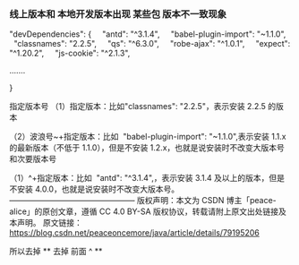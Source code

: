 ### 线上版本和 本地开发版本出现 某些包 版本不一致现象

"devDependencies": {
    "antd": "^3.1.4",
    "babel-plugin-import": "~1.1.0",
    "classnames": "2.2.5",
    "qs": "^6.3.0",
    "robe-ajax": "^1.0.1",
    "expect": "^1.20.2",
    "js-cookie": "^2.1.3",

.......

}

指定版本号
（1）指定版本：比如"classnames": "2.2.5"，表示安装 2.2.5 的版本

（2）波浪号~+指定版本：比如  "babel-plugin-import": "~1.1.0",表示安装 1.1.x 的最新版本（不低于 1.1.0），但是不安装 1.2.x，也就是说安装时不改变大版本号和次要版本号

（1）^+指定版本：比如  "antd": "^3.1.4",，表示安装 3.1.4 及以上的版本，但是不安装 4.0.0，也就是说安装时不改变大版本号。 
————————————————
版权声明：本文为 CSDN 博主「peace-alice」的原创文章，遵循 CC 4.0 BY-SA 版权协议，转载请附上原文出处链接及本声明。
原文链接：https://blog.csdn.net/peaceoncemore/java/article/details/79195206

所以去掉 ** 去掉 前面 ^ **
